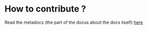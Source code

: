 # How to contribute ?

Read the metadocs (the part of the docus about the docs itself)
[here](https://docs.myecl.fr/metadocs)
